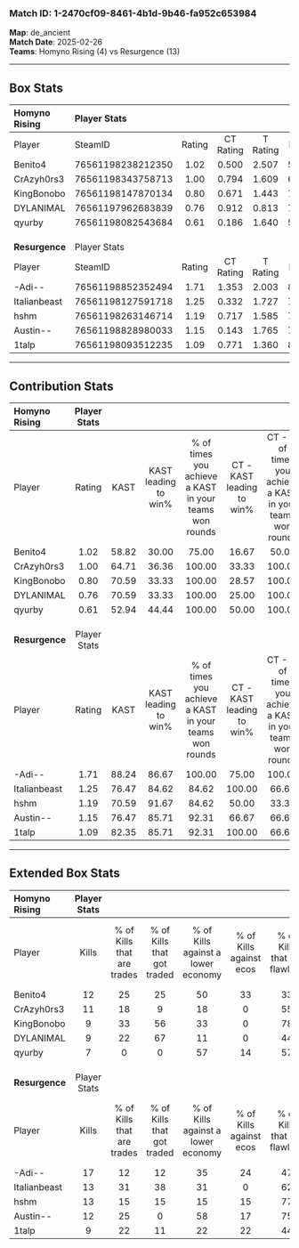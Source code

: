 ### Match ID: 1-2470cf09-8461-4b1d-9b46-fa952c653984  
**Map**: de_ancient  
**Match Date**: 2025-02-26  
**Teams**: Homyno Rising (4) vs Resurgence (13)  

---  

## Box Stats  

| **Homyno Rising** | Player Stats      |        |           |          |       |       |       |         |        |      |     |
| :- | :- | :-: | :-: | :-: | :-: | :-: | :-: | :-: | :-: | :-: | :-: |
| Player            | SteamID           | Rating | CT Rating | T Rating | KAST  |  ADR  | Kills | Assists | Deaths | K/D  | HS% |
| Benito4           | 76561198238212350 |  1.02  |   0.500   |  2.507   | 58.82 | 98.0  |  12   |    3    |   13   | 0.92 | 50  |
| CrAzyh0rs3        | 76561198343758713 |  1.00  |   0.794   |  1.609   | 64.71 | 66.9  |  11   |    1    |   10   | 1.10 | 54  |
| KingBonobo        | 76561198147870134 |  0.80  |   0.671   |  1.443   | 70.59 | 49.8  |   9   |    3    |   13   | 0.69 | 66  |
| DYLANIMAL         | 76561197962683839 |  0.76  |   0.912   |  0.813   | 70.59 | 56.7  |   9   |    2    |   15   | 0.60 | 77  |
| qyurby            | 76561198082543684 |  0.61  |   0.186   |  1.640   | 52.94 | 60.7  |   7   |    4    |   13   | 0.54 | 42  |
|                   |                   |        |           |          |       |       |       |         |        |      |     |
|                   |                   |        |           |          |       |       |       |         |        |      |     |
|                   |                   |        |           |          |       |       |       |         |        |      |     |
| **Resurgence**    | Player Stats      |        |           |          |       |       |       |         |        |      |     |
| Player            | SteamID           | Rating | CT Rating | T Rating | KAST  |  ADR  | Kills | Assists | Deaths | K/D  | HS% |
| -Adi--            | 76561198852352494 |  1.71  |   1.353   |  2.003   | 88.24 | 114.3 |  17   |    9    |   9    | 1.89 | 47  |
| Italianbeast      | 76561198127591718 |  1.25  |   0.332   |  1.727   | 76.47 | 86.1  |  13   |    7    |   11   | 1.18 | 30  |
| hshm              | 76561198263146714 |  1.19  |   0.717   |  1.585   | 70.59 | 79.1  |  13   |    2    |   10   | 1.30 | 61  |
| Austin--          | 76561198828980033 |  1.15  |   0.143   |  1.765   | 76.47 | 63.8  |  12   |    5    |   10   | 1.20 | 33  |
| 1talp             | 76561198093512235 |  1.09  |   0.771   |  1.360   | 82.35 | 59.4  |   9   |    5    |   8    | 1.13 | 44  |
---  

## Contribution Stats  

| **Homyno Rising** | Player Stats |       |                      |                                                        |                           |                                                             |                          |                                                            |
| :- | :-: | :-: | :-: | :-: | :-: | :-: | :-: | :-: |
| Player            |    Rating    | KAST  | KAST leading to win% | % of times you achieve a KAST in your teams won rounds | CT - KAST leading to win% | CT - % of times you achieve a KAST in your teams won rounds | T - KAST leading to win% | T - % of times you achieve a KAST in your teams won rounds |
| Benito4           |     1.02     | 58.82 |        30.00         |                         75.00                          |           16.67           |                            50.00                            |          50.00           |                           100.00                           |
| CrAzyh0rs3        |     1.00     | 64.71 |        36.36         |                         100.00                         |           33.33           |                           100.00                            |          40.00           |                           100.00                           |
| KingBonobo        |     0.80     | 70.59 |        33.33         |                         100.00                         |           28.57           |                           100.00                            |          40.00           |                           100.00                           |
| DYLANIMAL         |     0.76     | 70.59 |        33.33         |                         100.00                         |           25.00           |                           100.00                            |          50.00           |                           100.00                           |
| qyurby            |     0.61     | 52.94 |        44.44         |                         100.00                         |           50.00           |                           100.00                            |          40.00           |                           100.00                           |
|                   |              |       |                      |                                                        |                           |                                                             |                          |                                                            |
|                   |              |       |                      |                                                        |                           |                                                             |                          |                                                            |
|                   |              |       |                      |                                                        |                           |                                                             |                          |                                                            |
| **Resurgence**    | Player Stats |       |                      |                                                        |                           |                                                             |                          |                                                            |
| Player            |    Rating    | KAST  | KAST leading to win% | % of times you achieve a KAST in your teams won rounds | CT - KAST leading to win% | CT - % of times you achieve a KAST in your teams won rounds | T - KAST leading to win% | T - % of times you achieve a KAST in your teams won rounds |
| -Adi--            |     1.71     | 88.24 |        86.67         |                         100.00                         |           75.00           |                           100.00                            |          90.91           |                           100.00                           |
| Italianbeast      |     1.25     | 76.47 |        84.62         |                         84.62                          |          100.00           |                            66.67                            |          81.82           |                           90.00                            |
| hshm              |     1.19     | 70.59 |        91.67         |                         84.62                          |           50.00           |                            33.33                            |          100.00          |                           100.00                           |
| Austin--          |     1.15     | 76.47 |        85.71         |                         92.31                          |           66.67           |                            66.67                            |          90.91           |                           100.00                           |
| 1talp             |     1.09     | 82.35 |        85.71         |                         92.31                          |          100.00           |                            66.67                            |          83.33           |                           100.00                           |
---  

## Extended Box Stats  

| **Homyno Rising** | Player Stats |                            |                            |                                    |                         |                              |                                 |        |                             |                                     |                          |                               |                            |
| :- | :-: | :-: | :-: | :-: | :-: | :-: | :-: | :-: | :-: | :-: | :-: | :-: | :-: |
| Player            |    Kills     | % of Kills that are trades | % of Kills that got traded | % of Kills against a lower economy | % of Kills against ecos | % of Kills that are flawless | % of Kills that are close duels | Deaths | % of Deaths that get traded | % of Deaths against a lower economy | % of Deaths against ecos | % of Deaths that are flawless | % of Deaths that are close |
| Benito4           |      12      |             25             |             25             |                 50                 |           33            |              33              |                0                |   13   |             15              |                 15                  |            0             |              62               |             0              |
| CrAzyh0rs3        |      11      |             18             |             9              |                 18                 |            0            |              55              |                0                |   10   |             10              |                 20                  |            0             |              60               |             10             |
| KingBonobo        |      9       |             33             |             56             |                 33                 |            0            |              78              |                0                |   13   |             23              |                 15                  |            0             |              62               |             8              |
| DYLANIMAL         |      9       |             22             |             67             |                 11                 |            0            |              44              |               11                |   15   |             27              |                 20                  |            0             |              60               |             0              |
| qyurby            |      7       |             0              |             0              |                 57                 |           14            |              57              |                0                |   13   |              0              |                 15                  |            0             |              62               |             0              |
|                   |              |                            |                            |                                    |                         |                              |                                 |        |                             |                                     |                          |                               |                            |
|                   |              |                            |                            |                                    |                         |                              |                                 |        |                             |                                     |                          |                               |                            |
|                   |              |                            |                            |                                    |                         |                              |                                 |        |                             |                                     |                          |                               |                            |
| **Resurgence**    | Player Stats |                            |                            |                                    |                         |                              |                                 |        |                             |                                     |                          |                               |                            |
| Player            |    Kills     | % of Kills that are trades | % of Kills that got traded | % of Kills against a lower economy | % of Kills against ecos | % of Kills that are flawless | % of Kills that are close duels | Deaths | % of Deaths that get traded | % of Deaths against a lower economy | % of Deaths against ecos | % of Deaths that are flawless | % of Deaths that are close |
| -Adi--            |      17      |             12             |             12             |                 35                 |           24            |              47              |                0                |   9    |             33              |                 33                  |            0             |              67               |             0              |
| Italianbeast      |      13      |             31             |             38             |                 31                 |            0            |              62              |                0                |   11   |             18              |                 18                  |            0             |              36               |             0              |
| hshm              |      13      |             15             |             15             |                 15                 |           15            |              77              |                8                |   10   |             40              |                 30                  |            10            |              40               |             10             |
| Austin--          |      12      |             25             |             0              |                 58                 |           17            |              75              |                0                |   10   |             30              |                 20                  |            10            |              60               |             0              |
| 1talp             |      9       |             22             |             11             |                 22                 |           22            |              44              |               11                |   8    |             38              |                 13                  |            0             |              63               |             0              |
